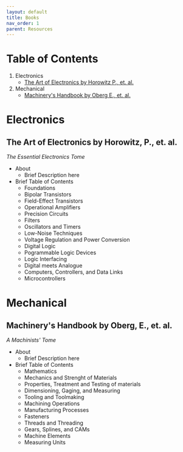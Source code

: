 ```yaml
---
layout: default
title: Books
nav_order: 1
parent: Resources
---
```


# Table of Contents

1. Electronics
    * [The Art of Electronics by Horowitz P., et. al.](#art-of-elec)
2. Mechanical
    * [Machinery's Handbook by Oberg E., et. al.](#machinery-handbook)

# Electronics

## The Art of Electronics by Horowitz, P., et. al. <a name="art-of-elec"></a>
*The Essential Electronics Tome*

  * About
    * Brief Description here
  * Brief Table of Contents
    * Foundations
    * Bipolar Transistors
    * Field-Effect Transistors
    * Operational Amplifiers
    * Precision Circuits
    * Filters
    * Oscillators and Timers
    * Low-Noise Techniques
    * Voltage Regulation and Power Conversion
    * Digital Logic
    * Pogrammable Logic Devices
    * Logic Interfacing
    * Digital meets Analogue
    * Computers, Controllers, and Data Links
    * Microcontrollers

# Mechanical

## Machinery's Handbook by Oberg, E., et. al. <a name="machinery-handbook"></a>
*A Machinists' Tome*

* About
  * Brief Description here
* Brief Table of Contents
  * Mathematics
  * Mechanics and Strenght of Materials
  * Properties, Treatment and Testing of materials
  * Dimensioning, Gaging, and Measuring
  * Tooling and Toolmaking
  * Machining Operations
  * Manufacturing Processes
  * Fasteners
  * Threads and Threading
  * Gears, Splines, and CAMs
  * Machine Elements
  * Measuring Units
